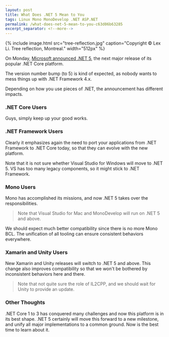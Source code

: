 ```yaml
---
layout: post
title: What Does .NET 5 Mean to You
tags: Linux Mono MonoDevelop .NET ASP.NET
permalink: /what-does-net-5-mean-to-you-c63d06b63285
excerpt_separator: <!--more-->
---
```

{% include image.html
src="tree-reflection.jpg" caption="Copyright © Lex Li. Tree reflection, Montreal." width="512px" %}

On Monday, [Microsoft announced .NET 5](https://devblogs.microsoft.com/dotnet/introducing-net-5/), the next major release of its popular .NET Core platform.

The version number bump (to 5) is kind of expected, as nobody wants to mess things up with .NET Framework 4.x.

Depending on how you use pieces of .NET, the announcement has different impacts.
<!--more-->

### .NET Core Users

Guys, simply keep up your good works.

### .NET Framework Users

Clearly it emphasizes again the need to port your applications from .NET Framework to .NET Core today, so that they can evolve with the new platform.

Note that it is not sure whether Visual Studio for Windows will move to .NET 5. VS has too many legacy components, so it might stick to .NET Framework.

### Mono Users

Mono has accomplished its missions, and now .NET 5 takes over the responsibilities.

> Note that Visual Studio for Mac and MonoDevelop will run on .NET 5 and above.

We should expect much better compatibility since there is no more Mono BCL. The unification of all tooling can ensure consistent behaviors everywhere.

### Xamarin and Unity Users

New Xamarin and Unity releases will switch to .NET 5 and above. This change also improves compatibility so that we won't be bothered by inconsistent behaviors here and there.

> Note that not quite sure the role of IL2CPP, and we should wait for Unity to provide an update.

### Other Thoughts

.NET Core 1 to 3 has conquered many challenges and now this platform is in its best shape. .NET 5 certainly will move this forward to a new milestone, and unify all major implementations to a common ground. Now is the best time to learn about it.
